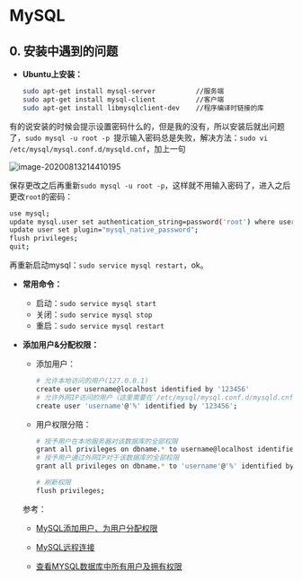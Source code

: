 # MySQL

## 0. 安装中遇到的问题

- **Ubuntu上安装：**

  ```bash
  sudo apt-get install mysql-server          //服务端
  sudo apt-get install mysql-client          //客户端
  sudo apt-get install libmysqlclient-dev    //程序编译时链接的库
  ```

有的说安装的时候会提示设置密码什么的，但是我的没有，所以安装后就出问题了，`sudo mysql -u root -p `提示输入密码总是失败，解决方法：`sudo vi /etc/mysql/mysql.conf.d/mysqld.cnf`，加上一句

![image-20200813214410195](D:\NLP\Notes\Database\MySQL\img\mysql密码错误.png)

保存更改之后再重新`sudo mysql -u root -p`，这样就不用输入密码了，进入之后更改`root`的密码：

```bash
use mysql;
update mysql.user set authentication_string=password('root') where user='root' and Host ='localhost';
update user set plugin="mysql_native_password"; 
flush privileges;
quit;
```

再重新启动mysql：`sudo service mysql restart`，ok。

- **常用命令：**
  - 启动：`sudo service mysql start`
  - 关闭：`sudo service mysql stop`
  - 重启：`sudo service mysql restart`

- **添加用户&分配权限：**

  - 添加用户：

    ```bash
    # 允许本地访问的用户(127.0.0.1)
    create user username@localhost identified by '123456'
    # 允许外网IP访问的用户（这里需要在`/etc/mysql/mysql.conf.d/mysqld.cnf`中注释bind-address=127.0.0.1)
    create user 'username'@'%' identified by '123456'; 
    ```

  - 用户权限分陪：

    ```bash
    # 授予用户在本地服务器对该数据库的全部权限
    grant all privileges on dbname.* to username@localhost identified by '123456';
    # 授予用户通过外网IP对于该数据库的全部权限
    grant all privileges on dbname.* to 'username'@'%' identified by '123456';  
    
    # 刷新权限
    flush privileges;  
    ```

  参考：

   - [MySQL添加用户、为用户分配权限](https://blog.csdn.net/qq_31759205/article/details/80575540)

   - [MySQL远程连接](https://blog.csdn.net/mr_hui_/article/details/88878836)

   - [查看MYSQL数据库中所有用户及拥有权限](https://blog.51cto.com/08jw3/1273075)

     



